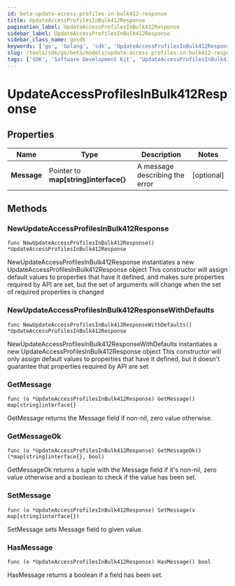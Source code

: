 ```yaml
---
id: beta-update-access-profiles-in-bulk412-response
title: UpdateAccessProfilesInBulk412Response
pagination_label: UpdateAccessProfilesInBulk412Response
sidebar_label: UpdateAccessProfilesInBulk412Response
sidebar_class_name: gosdk
keywords: ['go', 'Golang', 'sdk', 'UpdateAccessProfilesInBulk412Response', 'BetaUpdateAccessProfilesInBulk412Response'] 
slug: /tools/sdk/go/beta/models/update-access-profiles-in-bulk412-response
tags: ['SDK', 'Software Development Kit', 'UpdateAccessProfilesInBulk412Response', 'BetaUpdateAccessProfilesInBulk412Response']
---
```


# UpdateAccessProfilesInBulk412Response

## Properties

Name | Type | Description | Notes
------------ | ------------- | ------------- | -------------
**Message** | Pointer to **map[string]interface{}** | A message describing the error | [optional] 

## Methods

### NewUpdateAccessProfilesInBulk412Response

`func NewUpdateAccessProfilesInBulk412Response() *UpdateAccessProfilesInBulk412Response`

NewUpdateAccessProfilesInBulk412Response instantiates a new UpdateAccessProfilesInBulk412Response object
This constructor will assign default values to properties that have it defined,
and makes sure properties required by API are set, but the set of arguments
will change when the set of required properties is changed

### NewUpdateAccessProfilesInBulk412ResponseWithDefaults

`func NewUpdateAccessProfilesInBulk412ResponseWithDefaults() *UpdateAccessProfilesInBulk412Response`

NewUpdateAccessProfilesInBulk412ResponseWithDefaults instantiates a new UpdateAccessProfilesInBulk412Response object
This constructor will only assign default values to properties that have it defined,
but it doesn't guarantee that properties required by API are set

### GetMessage

`func (o *UpdateAccessProfilesInBulk412Response) GetMessage() map[string]interface{}`

GetMessage returns the Message field if non-nil, zero value otherwise.

### GetMessageOk

`func (o *UpdateAccessProfilesInBulk412Response) GetMessageOk() (*map[string]interface{}, bool)`

GetMessageOk returns a tuple with the Message field if it's non-nil, zero value otherwise
and a boolean to check if the value has been set.

### SetMessage

`func (o *UpdateAccessProfilesInBulk412Response) SetMessage(v map[string]interface{})`

SetMessage sets Message field to given value.

### HasMessage

`func (o *UpdateAccessProfilesInBulk412Response) HasMessage() bool`

HasMessage returns a boolean if a field has been set.


